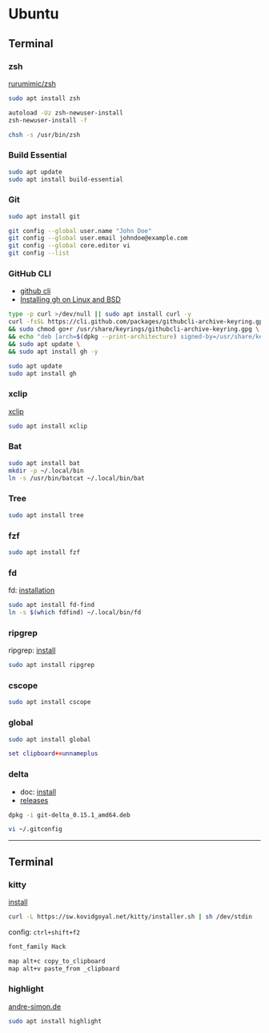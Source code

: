 # Ubuntu

## Terminal

### zsh

[rurumimic/zsh](https://www.github.com/rurumimic/zsh)

```bash
sudo apt install zsh
```

```bash
autoload -Uz zsh-newuser-install
zsh-newuser-install -f
```

```bash
chsh -s /usr/bin/zsh
```

### Build Essential

```bash
sudo apt update
sudo apt install build-essential
```

### Git

```bash
sudo apt install git
```

```bash
git config --global user.name "John Doe"
git config --global user.email johndoe@example.com
git config --global core.editor vi
git config --list
```

### GitHub CLI

- [github cli](https://cli.github.com/)
- [Installing gh on Linux and BSD](https://github.com/cli/cli/blob/trunk/docs/install_linux.md)

```bash
type -p curl >/dev/null || sudo apt install curl -y
curl -fsSL https://cli.github.com/packages/githubcli-archive-keyring.gpg | sudo dd of=/usr/share/keyrings/githubcli-archive-keyring.gpg \
&& sudo chmod go+r /usr/share/keyrings/githubcli-archive-keyring.gpg \
&& echo "deb [arch=$(dpkg --print-architecture) signed-by=/usr/share/keyrings/githubcli-archive-keyring.gpg] https://cli.github.com/packages stable main" | sudo tee /etc/apt/sources.list.d/github-cli.list > /dev/null \
&& sudo apt update \
&& sudo apt install gh -y
```

```bash
sudo apt update
sudo apt install gh
```

### xclip

[xclip](https://github.com/astrand/xclip)

```bash
sudo apt install xclip
```

### Bat

```bash
sudo apt install bat
mkdir -p ~/.local/bin
ln -s /usr/bin/batcat ~/.local/bin/bat
```

### Tree

```bash
sudo apt install tree
```

### fzf

```bash
sudo apt install fzf
```

### fd

fd: [installation](https://github.com/sharkdp/fd#installation)

```bash
sudo apt install fd-find
ln -s $(which fdfind) ~/.local/bin/fd
```

### ripgrep

ripgrep: [install](https://github.com/BurntSushi/ripgrep#installation)

```bash
sudo apt install ripgrep
```

### cscope

```bash
sudo apt install cscope
```

### global

```bash
sudo apt install global
```

```lua
set clipboard+=unnameplus
```

### delta

- doc: [install](https://dandavison.github.io/delta/installation.html)
- [releases](https://github.com/dandavison/delta/releases)

```bash
dpkg -i git-delta_0.15.1_amd64.deb 
```

```bash
vi ~/.gitconfig
```

---

## Terminal

### kitty

[install](https://sw.kovidgoyal.net/kitty/binary/)

```bash
curl -L https://sw.kovidgoyal.net/kitty/installer.sh | sh /dev/stdin
```

config: `ctrl+shift+f2`

```bash
font_family Hack

map alt+c copy_to_clipboard
map alt+v paste_from _clipboard
```

### highlight

[andre-simon.de](http://www.andre-simon.de/index.php)

```bash
sudo apt install highlight
```
